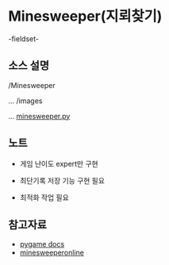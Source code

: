 # Minesweeper(지뢰찾기)

-fieldset-

## 소스 설명

/Minesweeper

... /images

... [minesweeper.py](minesweeper.py)

## 노트

- 게임 난이도 expert만 구현

- 최단기록 저장 기능 구현 필요

- 최적화 작업 필요

## 참고자료

- [pygame docs](https://www.pygame.org/docs/)
- [minesweeperonline](http://minesweeperonline.com/)